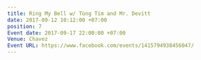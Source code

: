 ```yaml
---
title: Ring My Bell w/ Tùng Tím and Mr. Devitt
date: 2017-09-12 10:12:00 +07:00
position: 7
Event date: 2017-09-17 22:00:00 +07:00
Venue: Chavez
Event URL: https://www.facebook.com/events/1415794938456047/
---
```


